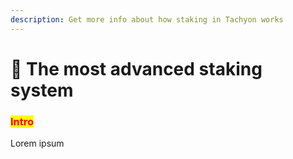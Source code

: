 ```yaml
---
description: Get more info about how staking in Tachyon works
---
```


# 💎 The most advanced staking system

### <mark style="color:red;">Intro</mark>

Lorem ipsum
